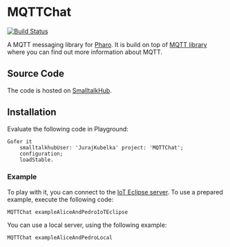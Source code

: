 # MQTTChat

[![Build Status](https://travis-ci.org/JurajKubelka/MQTTChat.svg?branch=master)](https://travis-ci.org/JurajKubelka/MQTTChat)

A MQTT messaging library for [Pharo](http://pharo.org). It is build on top of [MQTT library](http://github.com/svenvc/mqtt) where you can find out more information about MQTT.

## Source Code

The code is hosted on [SmalltalkHub](http://smalltalkhub.com/#!/~JurajKubelka/MQTTChat).

## Installation

Evaluate the following code in Playground:

```
Gofer it 	smalltalkhubUser: 'JurajKubelka' project: 'MQTTChat';	configuration;	loadStable.
```

### Example

To play with it, you can connect to the [IoT Eclipse server](http://iot.eclipse.org). To use a prepared example, execute the following code:

```
MQTTChat exampleAliceAndPedroIoTEclipse
```

You can use a local server, using the following example:

```
MQTTChat exampleAliceAndPedroLocal
```
